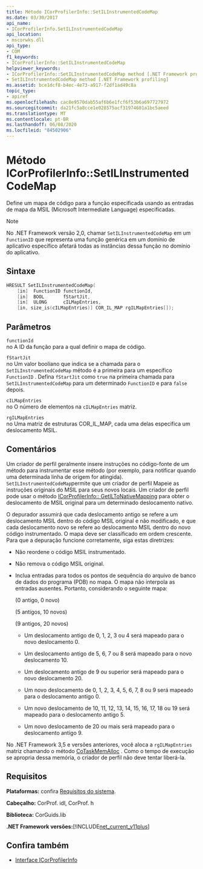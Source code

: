```yaml
---
title: Método ICorProfilerInfo::SetILInstrumentedCodeMap
ms.date: 03/30/2017
api_name:
- ICorProfilerInfo.SetILInstrumentedCodeMap
api_location:
- mscorwks.dll
api_type:
- COM
f1_keywords:
- ICorProfilerInfo::SetILInstrumentedCodeMap
helpviewer_keywords:
- ICorProfilerInfo::SetILInstrumentedCodeMap method [.NET Framework profiling]
- SetILInstrumentedCodeMap method [.NET Framework profiling]
ms.assetid: bce1dcf8-b4ec-4e73-a917-f2df1ad49c8a
topic_type:
- apiref
ms.openlocfilehash: cac8e9570dab55af6b6e1fcf6f53b6a697727972
ms.sourcegitcommit: da21fc5a8cce1e028575acf31974681a1bc5aeed
ms.translationtype: MT
ms.contentlocale: pt-BR
ms.lasthandoff: 06/08/2020
ms.locfileid: "84502906"
---
```

# <a name="icorprofilerinfosetilinstrumentedcodemap-method"></a>Método ICorProfilerInfo::SetILInstrumentedCodeMap

Define um mapa de código para a função especificada usando as entradas de mapa da MSIL (Microsoft Intermediate Language) especificadas.

> [!NOTE]
> No .NET Framework versão 2,0, chamar `SetILInstrumentedCodeMap` em um `FunctionID` que representa uma função genérica em um domínio de aplicativo específico afetará todas as instâncias dessa função no domínio do aplicativo.

## <a name="syntax"></a>Sintaxe

```cpp
HRESULT SetILInstrumentedCodeMap(
    [in]  FunctionID functionId,
    [in]  BOOL       fStartJit,
    [in]  ULONG      cILMapEntries,
    [in, size_is(cILMapEntries)] COR_IL_MAP rgILMapEntries[]);
```

## <a name="parameters"></a>Parâmetros

`functionId`\
no A ID da função para a qual definir o mapa de código.

`fStartJit`\
no Um valor booliano que indica se a chamada para o `SetILInstrumentedCodeMap` método é a primeira para um específico `FunctionID` . Defina `fStartJit` como `true` na primeira chamada para `SetILInstrumentedCodeMap` para um determinado `FunctionID` e para `false` depois.

`cILMapEntries`\
no O número de elementos na `cILMapEntries` matriz.

`rgILMapEntries`\
no Uma matriz de estruturas COR_IL_MAP, cada uma delas especifica um deslocamento MSIL.

## <a name="remarks"></a>Comentários

Um criador de perfil geralmente insere instruções no código-fonte de um método para instrumentar esse método (por exemplo, para notificar quando uma determinada linha de origem for atingida). `SetILInstrumentedCodeMap`permite que um criador de perfil Mapeie as instruções originais do MSIL para seus novos locais. Um criador de perfil pode usar o método [ICorProfilerInfo:: GetILToNativeMapping](icorprofilerinfo-getiltonativemapping-method.md) para obter o deslocamento de MSIL original para um determinado deslocamento nativo.

O depurador assumirá que cada deslocamento antigo se refere a um deslocamento MSIL dentro do código MSIL original e não modificado, e que cada deslocamento novo se refere ao deslocamento MSIL dentro do novo código instrumentado. O mapa deve ser classificado em ordem crescente. Para que a depuração funcione corretamente, siga estas diretrizes:

- Não reordene o código MSIL instrumentado.

- Não remova o código MSIL original.

- Inclua entradas para todos os pontos de sequência do arquivo de banco de dados do programa (PDB) no mapa. O mapa não interpola as entradas ausentes. Portanto, considerando o seguinte mapa:

  (0 antigo, 0 novo)

  (5 antigos, 10 novos)

  (9 antigos, 20 novos)

  - Um deslocamento antigo de 0, 1, 2, 3 ou 4 será mapeado para o novo deslocamento 0.

  - Um deslocamento antigo de 5, 6, 7 ou 8 será mapeado para o novo deslocamento 10.

  - Um deslocamento antigo de 9 ou superior será mapeado para o novo deslocamento 20.

  - Um novo deslocamento de 0, 1, 2, 3, 4, 5, 6, 7, 8 ou 9 será mapeado para o deslocamento antigo 0.

  - Um novo deslocamento de 10, 11, 12, 13, 14, 15, 16, 17, 18 ou 19 será mapeado para o deslocamento antigo 5.

  - Um novo deslocamento de 20 ou mais será mapeado para o deslocamento antigo 9.

No .NET Framework 3,5 e versões anteriores, você aloca a `rgILMapEntries` matriz chamando o método [CoTaskMemAlloc](/windows/desktop/api/combaseapi/nf-combaseapi-cotaskmemalloc) . Como o tempo de execução se apropria dessa memória, o criador de perfil não deve tentar liberá-la.

## <a name="requirements"></a>Requisitos

**Plataformas:** confira [Requisitos do sistema](../../get-started/system-requirements.md).

**Cabeçalho:** CorProf. idl, CorProf. h

**Biblioteca:** CorGuids.lib

**.NET Framework versões:**[!INCLUDE[net_current_v11plus](../../../../includes/net-current-v11plus-md.md)]

## <a name="see-also"></a>Confira também

- [Interface ICorProfilerInfo](icorprofilerinfo-interface.md)
